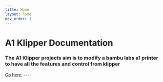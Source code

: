 ```yaml
---
title: Home
layout: home
nav_order: 1
---
```



<h1>A1 Klipper Documentation</h1>
<h3>The A1 Klipper projects aim is to modify a bambu labs a1 printer to have all the features and control from klipper</h3>
<a href="https://devcyclonekittentrihex.github.io/A1K-Documentation/Docs/assembly_guide.html">Go here.</a>
----
